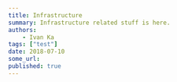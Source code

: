 ```yaml
---
title: Infrastructure
summary: Infrastructure related stuff is here.
authors:
    - Ivan Ka
tags: ["test"]
date: 2018-07-10
some_url:
published: true
---
```



